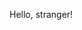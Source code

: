 Hello, stranger!

<!---

Master's student studying robotics in DGIST, South Korea

Check out my Jetson Nano based **Autonomous Ground Vehicle [here](https://github.com/mych907/agv_master)**!


mych907/mych907 is a ✨ special ✨ repository because its `README.md` (this file) appears on your GitHub profile.
You can click the Preview link to take a look at your changes.
--->

